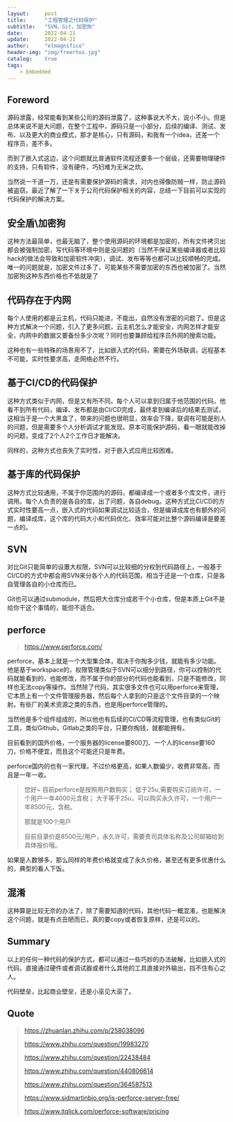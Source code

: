 ```yaml
---
layout:     post
title:      "工程管理之代码保护"
subtitle:   "SVN，Git，加密狗"
date:       2022-04-21
update:     2022-04-21
author:     "elmagnifico"
header-img: "img/freertos.jpg"
catalog:    true
tags:
    - Embedded
---
```


## Foreword

源码泄露，经常能看到某些公司的源码泄露了，这种事说大不大，说小不小。但是总体来说不是大问题，在整个工程中，源码只是一小部分，后续的编译、测试、发布、以及更大的商业模式，那才是核心，只有源码，和我有一个idea，还差一个程序员，差不多。

而到了嵌入式这边，这个问题就比普通软件流程还要多一个层级，还需要物理硬件的支持，只有软件，没有硬件，巧妇难为无米之炊。

当然说一千道一万，还是有需要保护源码的需求，对内也得像防贼一样，防止源码被盗窃。最近了解了一下关于公司代码保护相关的内容，总结一下目前可以实现的代码保护的解决方案。



## 安全盾\加密狗

这种方法最简单，也最无脑了，整个使用源码的环境都是加密的，所有文件拷贝出都会被强制加密，写代码等环境中则是没问题的（当然不保证某些编译器或者比较hack的做法会导致和加密软件冲突），调试、发布等等也都可以比较顺畅的完成。唯一的问题就是，加密文件过多了，可能某些不需要加密的东西也被加密了。当然加密狗这种东西价格也不低就是了



## 代码存在于内网

每个人使用的都是云主机，代码只能进，不能出，自然没有泄密的问题了。但是这种方式解决一个问题，引入了更多问题，云主机怎么才能安全，内网怎样才能安全，内网中的数据又要备份多少次呢？同时也要兼顾给程序员外网的搜索功能。

这种也有一些特殊的场景用不了，比如嵌入式的代码，需要在外场联调，远程基本不可能，实时性要求高，走网络必然不行。



## 基于CI/CD的代码保护

这种方式类似于内网，但是又有所不同。每个人可以拿到归属于他范围的代码，他看不到所有代码，编译、发布都是由CI/CD完成，最终拿到编译后的结果去测试，这相当于是一个大黑盒了，带来的问题也很明显，效率会下降，联调有可能是别人的问题，但是需要多个人分析调试才能发现。原本可能保护源码，看一眼就能改掉的问题，变成了2个人2个工作日才能解决。

同样的，这种方式也丧失了实时性，对于嵌入式应用比较困难。



## 基于库的代码保护

这种方式比较通用，不属于你范围内的源码，都编译成一个或者多个库文件，进行调用。每个人负责的是各自的库，出了问题，各自debug。这种方式比CI/CD的方式实时性要高一点，嵌入式的代码如果调试比较适合，但是编译成库也有额外的问题，编译成库，这个库的代码大小和代码优化、效率可能对比整个源码编译是要差一点的。



## SVN

对比Git只能简单的设置大权限，SVN可以比较细的分权到代码路径上，一般基于CI/CD的方式中都会用SVN来分各个人的代码范围，相当于还是一个仓库，只是各自管理各自的小仓库而已。

Git也可以通过submodule，然后把大仓库分成若干个小仓库，但是本质上Git不是给你干这个事情的，能但不适合。



## perforce

> https://www.perforce.com/

perforce，基本上就是一个大型集合体，取决于你掏多少钱，就能有多少功能。他是基于workspace的，权限管理类似于SVN可以细分到路径，你可以控制的代码就能看到的，也能修改，而不属于你的部分的代码也能看到，只是不能修改，同样也无法copy等操作。当然除了代码，其实很多文件也可以用perforce来管理，它本质上有一个文件管理服务器，然后每个人拿到的只是这个文件目录的一个映射。有些厂的美术资源之类的东西，也是用perforce管理的。

当然他是多个组件组成的，所以他也有后续的CI/CD等流程管理，也有类似Git的工具，类似Github，Gitlab之类的平台，只要你掏钱，就都能拥有。

目前看到的国外价格，一个服务器的license要800刀、一个人的license要160刀，价格不便宜，而且这个可能还只是年费。

perforce国内的也有一家代理，不过价格更高，如果人数偏少，收费非常高，而且是一年一收。

>  您好~
>    目前perforce是按照用户数购买；
>  低于25u,需要购买订阅许可，一个用户一年4000元含税；
>  大于等于25u，可以购买永久许可，一个用户一年8500元，含税。
>
> 那就是100个用户
>
> 目前目录价是8500元/用户，永久许可，需要贵司具体名称及公司邮箱给到具体报价哦。

如果是人数够多，那么同样的年费价格就变成了永久价格，甚至还有更多优惠什么的，典型的看人下饭。



## 混淆

这种算是比较无奈的办法了，除了需要知道的代码，其他代码一概混淆，也能解决这个问题，就是有点丑陋而已，真的要copy或者恢复原样，还是可以的。



## Summary

以上的任何一种代码的保护方式，都可以通过一些巧妙的办法破解，比如嵌入式的代码，直接通过硬件或者调试器或者什么其他的工具直接对外输出，挡不住有心之人。

代码壁垒，比起商业壁垒，还是小巫见大巫了。



## Quote

> https://zhuanlan.zhihu.com/p/258038096
>
> https://www.zhihu.com/question/19983270
>
> https://www.zhihu.com/question/22438484
>
> https://www.zhihu.com/question/440806614
>
> https://www.zhihu.com/question/364587513
>
> https://www.sidmartinbio.org/is-perforce-server-free/
>
> https://www.itqlick.com/perforce-software/pricing